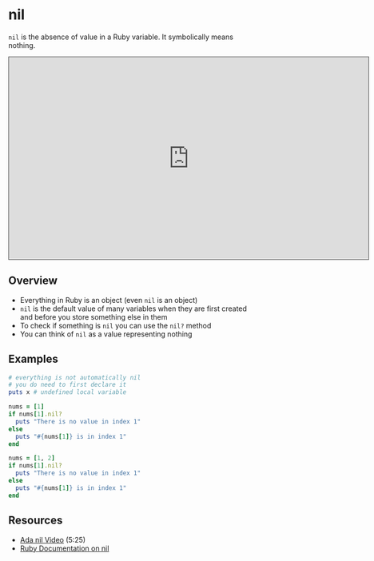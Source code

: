 # nil

`nil` is the absence of value in a Ruby variable.  It symbolically means nothing.  

<iframe src="https://adaacademy.hosted.panopto.com/Panopto/Pages/Embed.aspx?id=14459006-e389-45e7-b996-98f2fb15f4d4&autoplay=false&offerviewer=true&showtitle=true&showbrand=false&start=0&interactivity=all" style="width: 720px; height: 405px; border: 1px solid #464646;" allowfullscreen allow="autoplay"></iframe>

## Overview

* Everything in Ruby is an object (even `nil` is an object)
* `nil` is the default value of many variables when they are first created and before you store something else in them
* To check if something is `nil` you can use the `nil?` method
* You can think of `nil` as a value representing nothing

## Examples

```ruby
# everything is not automatically nil
# you do need to first declare it
puts x # undefined local variable
```

```ruby
nums = [1]
if nums[1].nil?
  puts "There is no value in index 1"
else 
  puts "#{nums[1]} is in index 1"
end

nums = [1, 2]
if nums[1].nil?
  puts "There is no value in index 1"
else 
  puts "#{nums[1]} is in index 1"
end
```

## Resources
* [Ada nil Video](https://adaacademy.hosted.panopto.com/Panopto/Pages/Viewer.aspx?id=14459006-e389-45e7-b996-98f2fb15f4d4) (5:25)
* [Ruby Documentation on nil](http://ruby-doc.org/core-2.4.0/NilClass.html)
